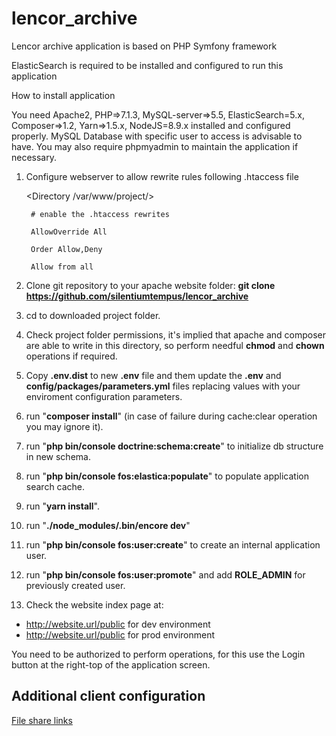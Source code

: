 # lencor_archive
Lencor archive application is based on PHP Symfony framework

ElasticSearch is required to be installed and configured to run this application


How to install application

You need Apache2, PHP=>7.1.3, MySQL-server=>5.5, ElasticSearch=5.x, Composer=>1.2, Yarn=>1.5.x, NodeJS=8.9.x installed and configured properly.
MySQL Database with specific user to access is advisable to have.
You may also require phpmyadmin to maintain the application if necessary.

1. Configure webserver to allow rewrite rules following .htaccess file 

    <Directory /var/www/project/>
    
        # enable the .htaccess rewrites
        
        AllowOverride All
        
        Order Allow,Deny
        
        Allow from all
                
    </Directory>    

2. Clone git repository to your apache website folder:
**git clone https://github.com/silentiumtempus/lencor_archive**

3. cd to downloaded project folder.

4. Check project folder permissions, it's implied that apache and composer are able to write in this directory, so perform needful **chmod** and **chown** operations if required.

5. Copy **.env.dist** to new **.env** file and them update the **.env**  and **config/packages/parameters.yml** files replacing values with your enviroment configuration parameters.

6. run "**composer install**" (in case of failure during cache:clear operation you may ignore it).

7. run "**php bin/console doctrine:schema:create**" to initialize db structure in new schema.

8. run "**php bin/console fos:elastica:populate**" to populate application search cache.

9. run "**yarn install**". 

10. run "**./node_modules/.bin/encore dev**"

11. run "**php bin/console fos:user:create**" to create an internal application user.

12. run "**php bin/console fos:user:promote**" and add **ROLE_ADMIN** for previously created user.

13. Check the website index page at:
 - http://website.url/public for dev environment
 - http://website.url/public for prod environment 

You need to be authorized to perform operations, for this use the Login button at the right-top of the application screen.


## Additional client configuration

[File share links](https://github.com/silentiumtempus/lencor_archive/blob/master/app/Resources/doc/file_links.md)
